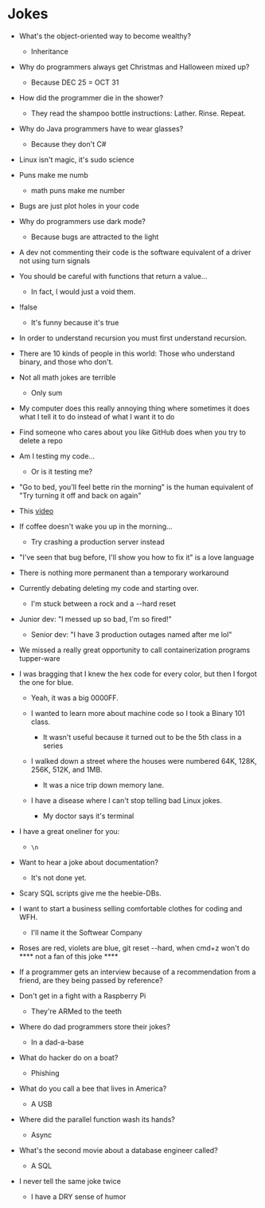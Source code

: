 # Jokes

* What's the object-oriented way to become wealthy?
   * Inheritance

* Why do programmers always get Christmas and Halloween mixed up?
   * Because DEC 25 = OCT 31

* How did the programmer die in the shower?
    * They read the shampoo bottle instructions: Lather. Rinse. Repeat.

* Why do Java programmers have to wear glasses?
   * Because they don't C#

* Linux isn't magic, it's sudo science

* Puns make me numb
   * math puns make me number

* Bugs are just plot holes in your code

* Why do programmers use dark mode?
  * Because bugs are attracted to the light

* A dev not commenting their code is the software equivalent of a driver not using turn signals

* You should be careful with functions that return a value...
   * In fact, I would just a void them.

* !false
   * It's funny because it's true

* In order to understand recursion you must first understand recursion.

* There are 10 kinds of people in this world: Those who understand binary, and those who don't.

* Not all math jokes are terrible
   * Only sum

* My computer does this really annoying thing where sometimes it does what I tell it to do instead of what I want it to do

* Find someone who cares about you like GitHub does when you try to delete a repo

* Am I testing my code...
   * Or is it testing me?

* "Go to bed, you'll feel bette rin the morning" is the human equivalent of "Try turning it off and back on again"

* This [video](https://twitter.com/cool_testers/status/1352116560425439234?s=12)

* If coffee doesn't wake you up in the morning...
   * Try crashing a production server instead

* "I've seen that bug before, I'll show you how to fix it" is a love language

* There is nothing more permanent than a temporary workaround

* Currently debating deleting my code and starting over.
   * I'm stuck between a rock and a --hard reset

* Junior dev: "I messed up so bad, I'm so fired!"
   * Senior dev: "I have 3 production outages named after me lol"

* We missed a really great opportunity to call containerization programs tupper-ware

* I was bragging that I knew the hex code for every color, but then I forgot the one for blue.
   * Yeah, it was a big 0000FF.

   * I wanted to learn more about machine code so I took a Binary 101 class.
      * It wasn't useful because it turned out to be the 5th class in a series

   * I walked down a street where the houses were numbered 64K, 128K, 256K, 512K, and 1MB.
      * It was a nice trip down memory lane.

   * I have a disease where I can't stop telling bad Linux jokes.
      * My doctor says it's terminal

* I have a great oneliner for you:
   * `\n`

* Want to hear a joke about documentation?
   * It's not done yet.

* Scary SQL scripts give me the heebie-DBs.

* I want to start a business selling comfortable clothes for coding and WFH.
  * I'll name it the Softwear Company

* Roses are red, violets are blue, git reset --hard, when cmd+z won't do **** not a fan of this joke ****

* If a programmer gets an interview because of a recommendation from a friend, are they being passed by reference?

* Don't get in a fight with a Raspberry Pi
   * They're ARMed to the teeth

* Where do dad programmers store their jokes?
   * In a dad-a-base

* What do hacker do on a boat?
   * Phishing

* What do you call a bee that lives in America?
   * A USB

* Where did the parallel function wash its hands?
   * Async

* What's the second movie about a database engineer called?
   * A SQL

* I never tell the same joke twice
   * I have a DRY sense of humor